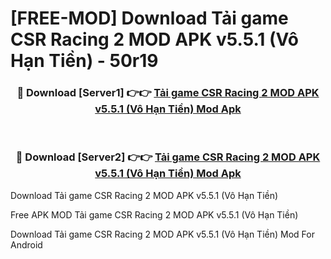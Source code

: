 # [FREE-MOD] Download Tải game CSR Racing 2 MOD APK v5.5.1 (Vô Hạn Tiền) - 50r19


<div align="center">
<h3>🔴 Download [Server1] 👉👉 <a href="https://apk-comot.site?title=Tải_game_CSR_Racing_2_MOD_APK_v5.5.1_(Vô_Hạn_Tiền)">Tải game CSR Racing 2 MOD APK v5.5.1 (Vô Hạn Tiền) Mod Apk</a></h3><br>

<h3>🔴 Download [Server2] 👉👉 <a href="https://apk-comot.site?title=Tải_game_CSR_Racing_2_MOD_APK_v5.5.1_(Vô_Hạn_Tiền)">Tải game CSR Racing 2 MOD APK v5.5.1 (Vô Hạn Tiền) Mod Apk</a></h3>
</div>



Download Tải game CSR Racing 2 MOD APK v5.5.1 (Vô Hạn Tiền) 

Free APK MOD Tải game CSR Racing 2 MOD APK v5.5.1 (Vô Hạn Tiền) 

Download Tải game CSR Racing 2 MOD APK v5.5.1 (Vô Hạn Tiền) Mod For Android

